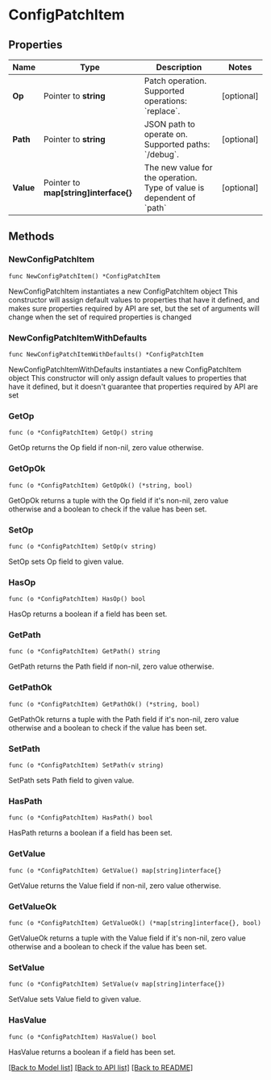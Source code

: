 # ConfigPatchItem

## Properties

Name | Type | Description | Notes
------------ | ------------- | ------------- | -------------
**Op** | Pointer to **string** | Patch operation. Supported operations: &#x60;replace&#x60;. | [optional]
**Path** | Pointer to **string** | JSON path to operate on. Supported paths: &#x60;/debug&#x60;. | [optional]
**Value** | Pointer to **map[string]interface{}** | The new value for the operation. Type of value is dependent of &#x60;path&#x60; | [optional]

## Methods

### NewConfigPatchItem

`func NewConfigPatchItem() *ConfigPatchItem`

NewConfigPatchItem instantiates a new ConfigPatchItem object
This constructor will assign default values to properties that have it defined,
and makes sure properties required by API are set, but the set of arguments
will change when the set of required properties is changed

### NewConfigPatchItemWithDefaults

`func NewConfigPatchItemWithDefaults() *ConfigPatchItem`

NewConfigPatchItemWithDefaults instantiates a new ConfigPatchItem object
This constructor will only assign default values to properties that have it defined,
but it doesn't guarantee that properties required by API are set

### GetOp

`func (o *ConfigPatchItem) GetOp() string`

GetOp returns the Op field if non-nil, zero value otherwise.

### GetOpOk

`func (o *ConfigPatchItem) GetOpOk() (*string, bool)`

GetOpOk returns a tuple with the Op field if it's non-nil, zero value otherwise
and a boolean to check if the value has been set.

### SetOp

`func (o *ConfigPatchItem) SetOp(v string)`

SetOp sets Op field to given value.

### HasOp

`func (o *ConfigPatchItem) HasOp() bool`

HasOp returns a boolean if a field has been set.

### GetPath

`func (o *ConfigPatchItem) GetPath() string`

GetPath returns the Path field if non-nil, zero value otherwise.

### GetPathOk

`func (o *ConfigPatchItem) GetPathOk() (*string, bool)`

GetPathOk returns a tuple with the Path field if it's non-nil, zero value otherwise
and a boolean to check if the value has been set.

### SetPath

`func (o *ConfigPatchItem) SetPath(v string)`

SetPath sets Path field to given value.

### HasPath

`func (o *ConfigPatchItem) HasPath() bool`

HasPath returns a boolean if a field has been set.

### GetValue

`func (o *ConfigPatchItem) GetValue() map[string]interface{}`

GetValue returns the Value field if non-nil, zero value otherwise.

### GetValueOk

`func (o *ConfigPatchItem) GetValueOk() (*map[string]interface{}, bool)`

GetValueOk returns a tuple with the Value field if it's non-nil, zero value otherwise
and a boolean to check if the value has been set.

### SetValue

`func (o *ConfigPatchItem) SetValue(v map[string]interface{})`

SetValue sets Value field to given value.

### HasValue

`func (o *ConfigPatchItem) HasValue() bool`

HasValue returns a boolean if a field has been set.

[[Back to Model list]](../README.md#documentation-for-models) [[Back to API list]](../README.md#documentation-for-api-endpoints) [[Back to README]](../README.md)
